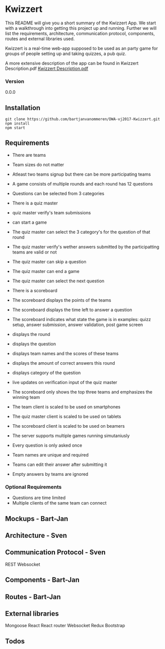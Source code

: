 # Kwizzert

This README will give you a short summary of the Kwizzert App. We start with a walkthrough into getting this project up and running. Further we will list the requirements, architecture, communication protocol, components, routes and external libraries used.

Kwizzert is a real-time web-app supposed to be used as an party game for groups of people setting up and taking quizzes, a pub quiz.

A more extensive description of the app can be found in Kwizzert Description.pdf [Kwizzert Description.pdf](https://github.com/bartjanvanommeren/DWA-vj2017-Kwizzert/blob/master/Kwizzert%20Description.pdf)

### Version
0.0.0

## Installation
```
git clone https://github.com/bartjanvanommeren/DWA-vj2017-Kwizzert.git
npm install
npm start
```
## Requirements

 - There are teams
 - Team sizes do not matter
 - Atleast two teams signup but there can be more participating teams
 - A game consists of multiple rounds and each round has 12 questions
 - Questions can be selected from 3 categories
 
 - There is a quiz master
 - quiz master verify's team submissions
 - can start a game
 - The quiz master can select the 3 category's for the question of that round
 - The quiz master verify's wether answers submitted by the participatting teams are valid or not
 - The quiz master can skip a question
 - The quiz master can end a game
 - The quiz master can select the next question
 
 - There is a scoreboard
 - The scoreboard displays the points of the teams
 - The scoreboard displays the time left to answer a question
 - The scoreboard indicates what state the game is in examples: quizz setup, answer submission, answer validation, post game screen
 - displays the round
 - displays the question
 - displays team names and the scores of these teams
 - displays the amount of correct answers this round
 - displays category of the question
 - live updates on verification input of the quiz master
 - The scoreboard only shows the top three teams and emphasizes the winning team
 
 - The team client is scaled to be used on smartphones
 - The quiz master client is scaled to be used on tablets
 - The scoreboard client is scaled to be used on beamers
 
 - The server supports multiple games running simutaniusly
 
 - Every question is only asked once
 - Team names are unique and required
 - Teams can edit their answer after submitting it
 - Empty answers by teams are ignored
 
### Optional Requirements
 - Questions are time limited
 - Multiple clients of the same team can connect
 
## Mockups - Bart-Jan

## Architecture - Sven

## Communication Protocol - Sven
REST
Websocket

## Components - Bart-Jan

## Routes - Bart-Jan

## External libraries
Mongoose
React
React router
Websocket
Redux
Bootstrap

## Todos

